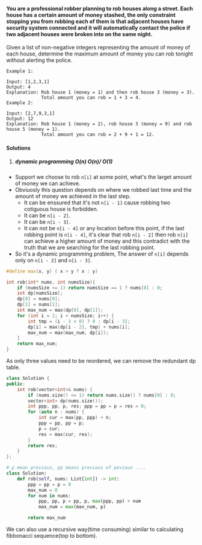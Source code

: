 #### You are a professional robber planning to rob houses along a street. Each house has a certain amount of money stashed, the only constraint stopping you from robbing each of them is that adjacent houses have security system connected and it will automatically contact the police if two adjacent houses were broken into on the same night.

Given a list of non-negative integers representing the amount of money of each house, determine the maximum amount of money you can rob tonight without alerting the police.

```
Example 1:

Input: [1,2,3,1]
Output: 4
Explanation: Rob house 1 (money = 1) and then rob house 3 (money = 3).
             Total amount you can rob = 1 + 3 = 4.
Example 2:

Input: [2,7,9,3,1]
Output: 12
Explanation: Rob house 1 (money = 2), rob house 3 (money = 9) and rob house 5 (money = 1).
             Total amount you can rob = 2 + 9 + 1 = 12.
```

#### Solutions

1. ##### dynamic programming O(n) O(n)/ O(1)

- Support we choose to rob `n[i]` at some point, what's the larget amount of money we can achieve.
- Obviuosly this question depends on where we robbed last time and the amount of money we achieved in the last step.
    - It can be enssured that it's not `n[i - 1]` cause robbing two cotiguous house is forbidden.
    - It can be `n[i - 2]`.
    - It can be `n[i - 3]`.
    - It can not be `n[i - 4]` or any location before this point, if the last robbing point is `n[i - 4]`, it's clear that rob `n[i - 2]` then rob `n[i]` can achieve a higher amount of money and this contradict with the truth that we are searching for the last robbing point.
- So it's a dynamic programming problem, The answer of `n[i]` depends only on `n[i - 2]` and `n[i - 3]`.

```c++
#define max(x, y) ( x > y ? x : y)

int rob(int* nums, int numsSize){
    if (numsSize <= 1) return numsSize == 1 ? nums[0] : 0;
    int dp[numsSize];
    dp[0] = nums[0];
    dp[1] = nums[1];
    int max_num = max(dp[0], dp[1]);
    for (int i = 2; i < numsSize; i++) {
        int tmp = (i - 3 < 0) ? 0 : dp[i - 3];
        dp[i] = max(dp[i - 2], tmp) + nums[i];
        max_num = max(max_num, dp[i]);
    }
    return max_num;
}
```

As only three values need to be reordered, we can remove the redundant dp table.

```c++
class Solution {
public:
    int rob(vector<int>& nums) {
        if (nums.size() <= 1) return nums.size() ? nums[0] : 0;
        vector<int> dp(nums.size());
        int ppp, pp, p, res; ppp = pp = p = res = 0;
        for (auto n : nums) {
            int cur = max(pp, ppp) + n;
            ppp = pp, pp = p;
            p = cur;
            res = max(cur, res);
        }
        return res;
    }
};
```

```python
# p mean previous, pp means previous of pevious ....
class Solution:
    def rob(self, nums: List[int]) -> int:
        ppp = pp = p = 0
        max_num = 0
        for num in nums:
            ppp, pp, p = pp, p, max(ppp, pp) + num
            max_num = max(max_num, p)

        return max_num
```

We can also use a recursive way(time consuming) similar to calculating fibbonacci sequence(top to bottom).

